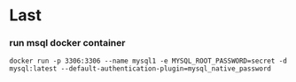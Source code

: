 # Last

### run msql docker container
```
docker run -p 3306:3306 --name mysql1 -e MYSQL_ROOT_PASSWORD=secret -d mysql:latest --default-authentication-plugin=mysql_native_password
```
